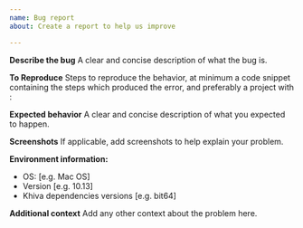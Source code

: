 ```yaml
---
name: Bug report
about: Create a report to help us improve

---
```


**Describe the bug**
A clear and concise description of what the bug is.

**To Reproduce**
Steps to reproduce the behavior, at minimum a code snippet containing the steps which produced the error, and preferably a project with :

**Expected behavior**
A clear and concise description of what you expected to happen.

**Screenshots**
If applicable, add screenshots to help explain your problem.

**Environment information:**
 - OS: [e.g. Mac OS]
 - Version [e.g. 10.13]
 - Khiva dependencies versions [e.g. bit64]

**Additional context**
Add any other context about the problem here.
